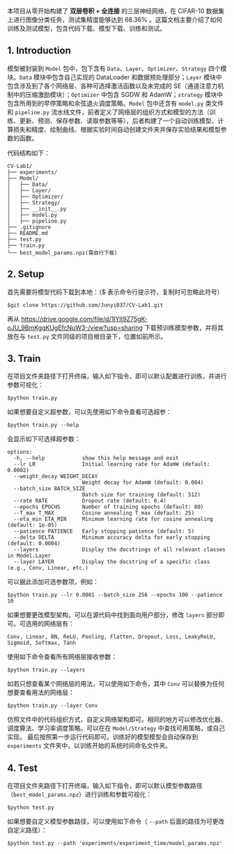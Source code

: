 本项目从零开始构建了 **双层卷积 + 全连接** 的三层神经网络，在 CIFAR-10 数据集上进行图像分类任务，测试集精度能够达到 $68.36\%$ 。这篇文档主要介绍了如何训练及测试模型，包含代码下载、模型下载、训练和测试。

## 1. Introduction

模型被封装到 `Model` 包中，包下含有 `Data`、`Layer`、`Optimizer`、`Strategy` 四个模块。`Data` 模块中包含自己实现的 DataLoader 和数据预处理部分；`Layer` 模块中包含涉及到了各个网络层、各种可选择激活函数以及未完成的 SE（通道注意力机制中的压缩激励模块）；`Optimizer` 中包含 SGDW 和 AdamW；`strategy` 模块中包含所用到的早停策略和余弦退火调度策略。`Model` 包中还含有 `model.py` 类文件和 `pipeline.py` 流水线文件，前者定义了网络层的组织方式和模型的方法（训练、更新、预测、保存参数、读取参数等等），后者构建了一个自动训练模型、计算损失和精度、绘制曲线、根据实验时间自动创建文件夹并保存实验结果和模型参数的函数。

代码结构如下：
```
CV-Lab1/
├── experiments/
├── Model/
│   ├── Data/
│   ├── Layer/
│   ├── Optimizer/
│   ├── Strategy/
│   ├── __init__.py
│   ├── model.py
│   ├── pipeline.py
├── .gitignore
├── README.md
├── test.py
├── train.py
└── best_model_params.npz(需自行下载)
```

## 2. Setup

首先需要将模型代码下载到本地：（$ 表示命令行提示符，复制时可忽略此符号）
```
$git clone https://github.com/Junyi037/CV-Lab1.git
```
再从 https://drive.google.com/file/d/1IYII9Z75gK-oJU_9BmKggKUgEfcNuW3-/view?usp=sharing 下载预训练模型参数，并将其放在与 `test.py` 文件同级的项目根目录下，位置如前所示。

## 3. Train

在项目文件夹路径下打开终端，输入如下指令，即可以默认配置进行训练，并进行参数可视化：
```
$python train.py
```
如果想要自定义超参数，可以先使用如下命令查看可选超参：

```
$python train.py --help
```

会显示如下可选择超参数：

```
options:
  -h, --help            show this help message and exit
  --lr LR               Initial learning rate for AdamW (default: 0.0002)
  --weight_decay WEIGHT_DECAY
                        Weight decay for AdamW (default: 0.004)
  --batch_size BATCH_SIZE
                        Batch size for training (default: 512)
  --rate RATE           Dropout rate (default: 0.4)
  --epochs EPOCHS       Number of training epochs (default: 80)
  --T_max T_MAX         Cosine annealing T_max (default: 25)
  --eta_min ETA_MIN     Minimum learning rate for cosine annealing (default: 1e-05)
  --patience PATIENCE   Early stopping patience (default: 5)
  --delta DELTA         Minimum accuracy delta for early stopping (default: 0.0004)
  --layers              Display the docstrings of all relevant classes in Model.Layer
  --layer LAYER         Display the docstring of a specific class (e.g., Conv, Linear, etc.)
```

可以据此添加可选参数项，例如：

```
$python train.py --lr 0.0001 --batch_size 256 --epochs 100 --patience 10
```

如果想要更改模型架构，可以在源代码中找到面向用户部分，修改 `layers` 部分即可。可选用的网络层有：

```
Conv, Linear, BN, ReLU, Pooling, Flatten, Dropout, Loss, LeakyReLU, Sigmoid, Softmax, Tanh
```

使用如下命令查看所有网络层接收参数：

```
$python train.py --layers
```

如若只想查看某个网络层的用法，可以使用如下命令，其中 `Conv` 可以替换为任何想要查看用法的网络层：

```
$python train.py --layer Conv
```

仿照文件中的代码组织方式，自定义网络架构即可。相同的地方可以修改优化器、调度算法、学习率调度策略。可以在在 `Model/Strategy` 中查找可用策略，或自己实现。 最后按照第一步运行代码即可。训练好的模型模型会自动保存到 `experiments` 文件夹中，以训练开始的系统时间命名文件夹。

## 4. Test

在项目文件夹路径下打开终端，输入如下指令，即可以默认模型参数路径（`best_model_params.npz`）进行训练和参数可视化：

```
$python test.py
```

如果想要自定义模型参数路径，可以使用如下命令（ `--path` 后面的路径为可更改自定义路径）：

```
$python test.py --path 'experiments/experiment_time/model_params.npz'
```
